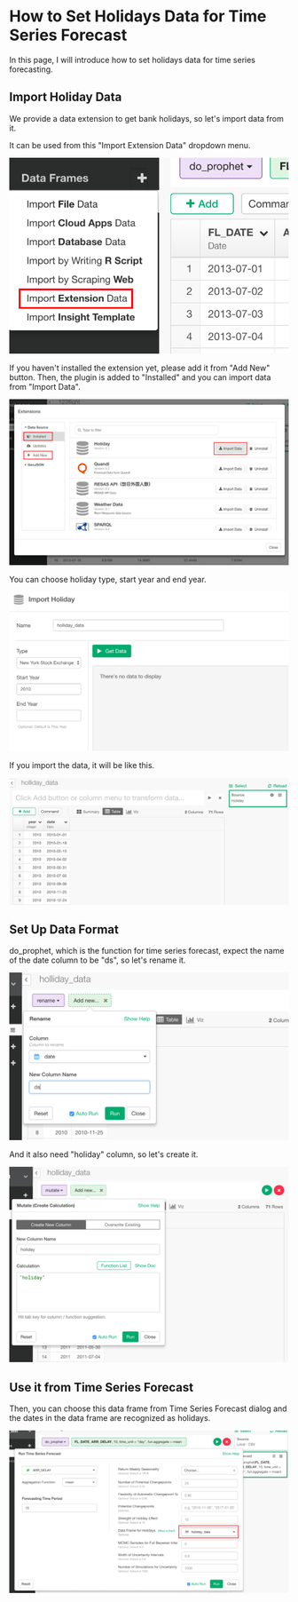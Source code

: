 # How to Set Holidays Data for Time Series Forecast

In this page, I will introduce how to set holidays data for time series forecasting.

## Import Holiday Data

We provide a data extension to get bank holidays, so let's import data from it.

It can be used from this "Import Extension Data" dropdown menu.

![](images/extension_data.png)

If you haven't installed the extension yet, please add it from "Add New" button. Then, the plugin is added to "Installed" and you can import data from "Import Data".

![](images/holiday_extension.png)

You can choose holiday type, start year and end year.

![](images/holiday_dialog.png)

If you import the data, it will be like this.

![](images/holiday_data.png)

## Set Up Data Format

do_prophet, which is the function for time series forecast, expect the name of the date column to be "ds", so let's rename it.

![](images/holiday_rename.png)

And it also need "holiday" column, so let's create it.

![](images/holiday_column.png)

## Use it from Time Series Forecast

Then, you can choose this data frame from Time Series Forecast dialog and the dates in the data frame are recognized as holidays.

![](images/holiday_command.png)
